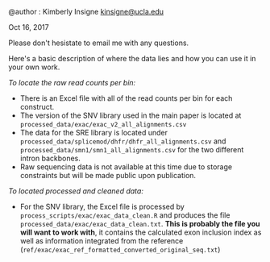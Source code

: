 @author : Kimberly Insigne
kinsigne@ucla.edu

Oct 16, 2017

Please don't hesistate to email me with any questions.

Here's a basic description of where the data lies and how you can use it in your
own work. 

*To locate the raw read counts per bin:*
- There is an Excel file with all of the read counts per bin for each construct.
- The version of the SNV library used in the main paper is located at 
`processed_data/exac/exac_v2_all_alignments.csv`
- The data for the SRE library is located under `processed_data/splicemod/dhfr/dhfr_all_alignments.csv` and
`processed_data/smn1/smn1_all_alignments.csv` for the two different intron backbones. 
- Raw sequencing data is not available at this time due to storage constraints but will
be made public upon publication.

*To located processed and cleaned data:*
- For the SNV library, the Excel file is processed by `process_scripts/exac/exac_data_clean.R`
and produces the file `processed_data/exac/exac_data_clean.txt`. **This is probably
the file you will want to work with**, it contains the calculated exon inclusion index
as well as information integrated from the reference (`ref/exac/exac_ref_formatted_converted_original_seq.txt`)
